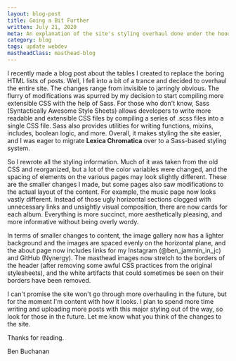 ```yaml
---
layout: blog-post
title: Going a Bit Further
written: July 21, 2020
meta: An explanation of the site's styling overhaul done under the hood.
category: blog
tags: update webdev
mastheadClass: masthead-blog
---
```


I recently made a blog post about the tables I created to replace the boring HTML lists of posts. Well, I fell into a bit of a trance and decided to overhaul the entire site. The changes range from invisible to jarringly obvious. The flurry of modifications was spurred by my decision to start compiling more extensible CSS with the help of Sass. For those who don't know, Sass (Syntactically Awesome Style Sheets) allows developers to write more readable and extensible CSS files by compiling a series of .scss files into a single CSS file. Sass also provides utilities for writing functions, mixins, includes, boolean logic, and more. Overall, it makes styling the site easier, and I was eager to migrate **Lexica Chromatica** over to a Sass-based styling system.

So I rewrote all the styling information. Much of it was taken from the old CSS and reorganized, but a lot of the color variables were changed, and the spacing of elements on the various pages may look slightly different. These are the smaller changes I made, but some pages also saw modifications to the actual layout of the content. For example, the music page now looks vastly different. Instead of those ugly horizontal sections clogged with unnecessary links and unsightly visual composition, there are now cards for each album. Everything is more succinct, more aesthetically pleasing, and more informative without being overly wordy.

In terms of smaller changes to content, the image gallery now has a lighter background and the images are spaced evenly on the horizontal plane, and the about page now includes links for my Instagram (@ben\_jammin\_in\_jc) and GitHub (Nynergy). The masthead images now stretch to the borders of the header (after removing some awful CSS practices from the original stylesheets), and the white artifacts that could sometimes be seen on their borders have been removed.

I can't promise the site won't go through more overhauling in the future, but for the moment I'm content with how it looks. I plan to spend more time writing and uploading more posts with this major styling out of the way, so look for those in the future. Let me know what you think of the changes to the site.

Thanks for reading.

<div class="attrib">
Ben Buchanan
</div>
